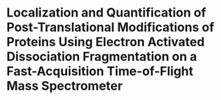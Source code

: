 # Localization and Quantification of Post-Translational Modifications of Proteins Using Electron Activated Dissociation Fragmentation on a Fast-Acquisition Time-of-Flight Mass Spectrometer